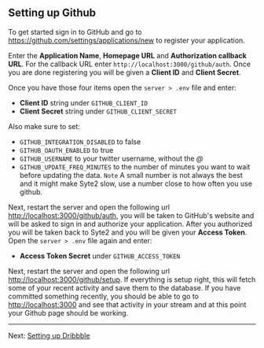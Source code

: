 ## Setting up Github

To get started sign in to GitHub and go to <https://github.com/settings/applications/new> to register your application.

Enter the **Application Name**, **Homepage URL** and **Authorization callback URL**. For the callback URL enter `http://localhost:3000/github/auth`. Once you are done registering you will be given a **Client ID** and **Client Secret**.

Once you have those four items open the `server > .env` file and enter:

* **Client ID** string under `GITHUB_CLIENT_ID`
* **Client Secret** string under `GITHUB_CLIENT_SECRET`

Also make sure to set:

* `GITHUB_INTEGRATION_DISABLED` to false
* `GITHUB_OAUTH_ENABLED` to true
* `GITHUB_USERNAME` to your twitter username, without the *@*
* `GITHUB_UPDATE_FREQ_MINUTES` to the number of minutes you want to wait before updating the data. `Note` A small number is not always the best and it might make Syte2 slow, use a number close to how often you use github.

Next, restart the server and open the following url <http://localhost:3000/github/auth>, you will be taken to GitHub's website and will be asked to sign in and authorize your application. After you authorized you will be taken back to Syte2 and you will be given your **Access Token**. Open the `server > .env` file again and enter:

* **Access Token Secret** under `GITHUB_ACCESS_TOKEN`

Next, restart the server and open the following url <http://localhost:3000/github/setup>. If everything is setup right, this will fetch some of your recent activity and save them to the database. If you have committed something recently, you should be able to go to <http://localhost:3000> and see that activity in your stream and at this point your Github page should be working.

---

Next: [Setting up Dribbble](dribbble.md)
